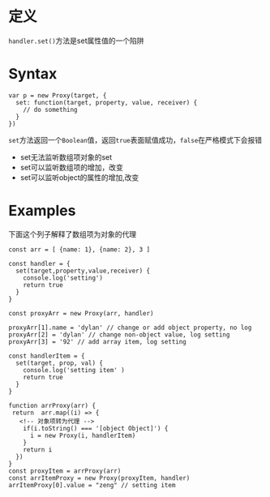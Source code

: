 # 定义
`handler.set()`方法是set属性值的一个陷阱

# Syntax
```
var p = new Proxy(target, {
  set: function(target, property, value, receiver) {
    // do something
  }
})

```
`set`方法返回一个`Boolean`值，返回`true`表面赋值成功，`false`在严格模式下会报错

* set无法监听数组项对象的set
* set可以监听数组项的增加，改变
* set可以监听object的属性的增加,改变

# Examples

下面这个列子解释了数组项为对象的代理

```
const arr = [ {name: 1}, {name: 2}, 3 ]

const handler = {
  set(target,property,value,receiver) {
    console.log('setting')
    return true
  }
}

const proxyArr = new Proxy(arr, handler)

proxyArr[1].name = 'dylan' // change or add object property, no log
proxyArr[2] = 'dylan' // change non-object value, log setting
proxyArr[3] = '92' // add array item, log setting

const handlerItem = {
  set(target, prop, val) {
    console.log('setting item' )
    return true
  }
}

function arrProxy(arr) {
 return  arr.map((i) => {
   <!-- 对象项转为代理 -->
    if(i.toString() === '[object Object]') {  
      i = new Proxy(i, handlerItem)
    }
    return i
  })
}
const proxyItem = arrProxy(arr)
const arrItemProxy = new Proxy(proxyItem, handler)
arrItemProxy[0].value = "zeng" // setting item

```

